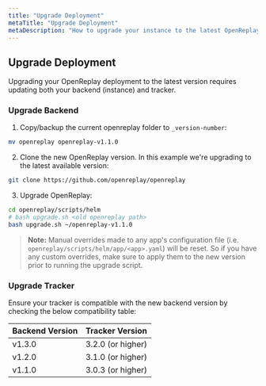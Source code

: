 ```yaml
---
title: "Upgrade Deployment"
metaTitle: "Upgrade Deployment"
metaDescription: "How to upgrade your instance to the latest OpenReplay version."
---
```


## Upgrade Deployment

Upgrading your OpenReplay deployment to the latest version requires updating both your backend (instance) and tracker.

### Upgrade Backend

1. Copy/backup the current openreplay folder to `_version-number`:
   
  ```bash 
  mv openreplay openreplay-v1.1.0
  ```

2. Clone the new OpenReplay version. In this example we're upgrading to the latest available version:
   
  ```bash 
  git clone https://github.com/openreplay/openreplay
  ```

3. Upgrade OpenReplay:

  ```bash
  cd openreplay/scripts/helm
  # bash upgrade.sh <old openreplay path>
  bash upgrade.sh ~/openreplay-v1.1.0
  ```

> **Note:** 
Manual overrides made to any app's configuration file (i.e. `openreplay/scripts/helm/app/<app>.yaml`) will be reset. So if you have any custom overrides, make sure to apply them to the new version prior to running the upgrade script.

### Upgrade Tracker

Ensure your tracker is compatible with the new backend version by checking the below compatibility table:

| Backend Version | Tracker Version |
|----------|-------------|
| v1.3.0 | 3.2.0 (or higher) |
| v1.2.0 | 3.1.0 (or higher) |
| v1.1.0 | 3.0.3 (or higher) |